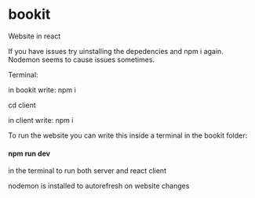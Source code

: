 # bookit
Website in react

If you have issues try uinstalling the depedencies and npm i again. Nodemon seems to cause issues sometimes.

Terminal:

in bookit write:
npm i 

cd client

in client write:
npm i

To run the website you can write this inside a terminal in the bookit folder:
#### npm run dev 

in the terminal to run both server and react client

nodemon is installed to autorefresh on website changes
